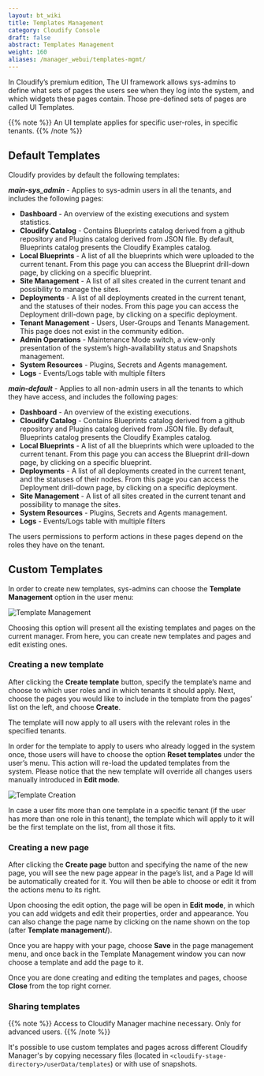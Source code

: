 ```yaml
---
layout: bt_wiki
title: Templates Management
category: Cloudify Console
draft: false
abstract: Templates Management
weight: 160
aliases: /manager_webui/templates-mgmt/
---
```


In Cloudify’s premium edition, The UI framework allows sys-admins to define what sets of pages the users see when they log into the system, and which widgets these pages contain. Those pre-defined sets of pages are called UI Templates. 

{{% note %}}
An UI template applies for specific user-roles, in specific tenants.
{{% /note %}}


## Default Templates
Cloudify provides by default the following templates:

***main-sys_admin*** - Applies to sys-admin users in all the tenants, and includes the following pages: 

* **Dashboard**  - An overview of the existing executions and system statistics. 
* **Cloudify Catalog** - Contains Blueprints catalog derived from a github repository and Plugins catalog derived from JSON file. By default, Blueprints catalog presents the Cloudify Examples catalog. 
* **Local Blueprints** - A list of all the blueprints which were uploaded to the current tenant.  From this page you can access the Blueprint drill-down page, by clicking on a specific blueprint.
* **Site Management** - A list of all sites created in the current tenant and possibility to manage the sites. 
* **Deployments** - A list of all deployments created in the current tenant, and the statuses of their nodes. From this page you can access the Deployment drill-down page, by clicking on a specific deployment. 
* **Tenant Management** - Users, User-Groups and Tenants Management. This page does not exist in the community edition. 
* **Admin Operations** - Maintenance Mode switch, a view-only presentation of the system’s high-availability status and Snapshots management. 
* **System Resources** - Plugins, Secrets and Agents management. 
* **Logs** - Events/Logs table with multiple filters

***main-default*** - Applies to all non-admin users in all the tenants to which they have access, and includes the following pages: 

* **Dashboard**  - An overview of the existing executions. 
* **Cloudify Catalog** - Contains Blueprints catalog derived from a github repository and Plugins catalog derived from JSON file. By default, Blueprints catalog presents the Cloudify Examples catalog. 
* **Local Blueprints** - A list of all the blueprints which were uploaded to the current tenant.  From this page you can access the Blueprint drill-down page, by clicking on a specific blueprint.   
* **Deployments** - A list of all deployments created in the current tenant, and the statuses of their nodes. From this page you can access the Deployment drill-down page, by clicking on a specific deployment.
* **Site Management** - A list of all sites created in the current tenant and possibility to manage the sites.
* **System Resources** - Plugins, Secrets and Agents management.
* **Logs** - Events/Logs table with multiple filters 

The users permissions to perform actions in these pages depend on the roles they have on the tenant.

## Custom Templates
In order to create new templates, sys-admins can choose the **Template Management** option in the user menu: 

![Template Management]( /images/ui/templatesMgmt/templates_menu.png )


Choosing this option will present all the existing templates and pages on the current manager. From here, you can create new templates and pages and edit existing ones.  


### Creating a new template

After clicking the **Create template** button, specify the template’s name and choose to which user roles and in which tenants it should apply. 
Next, choose the pages you would like to include in the template from the pages’ list on the left, and choose **Create**. 

The template will now apply to all users with the relevant roles in the specified tenants.
 
In order for the template to apply to users who already logged in the system once, those users will have to choose the option **Reset templates** under the user’s menu. This action will re-load the updated templates from the system. Please notice that the new template will override all changes users manually introduced in **Edit mode**. 

![Template Creation]( /images/ui/templatesMgmt/templates_create.png )

In case a user fits more than one template in a specific tenant (if the user has more than one role in this tenant), the template which will apply to it will be the first template on the list, from all those it fits.

### Creating a new page

After clicking the **Create page**  button and specifying the name of the new page, you will see the new page appear in the page’s list, and a Page Id will be automatically created for it. You will then be able to choose or edit it from the actions menu to its right. 

Upon choosing the edit option, the page will be open in **Edit mode**, in which you can add widgets and edit their properties, order and appearance. You can also change the page name by clicking on the name shown on the top (after **Template management/**).
 
Once you are happy with your page, choose **Save** in the page management menu, and once back in the Template Management window you can now choose a template and add the page to it. 

Once you are done creating and editing the templates and pages, choose **Close** from the top right corner. 

### Sharing templates

{{% note %}}
Access to Cloudify Manager machine necessary. Only for advanced users.
{{% /note %}}    

It's possible to use custom templates and pages across different Cloudify Manager's by copying necessary files (located in `<cloudify-stage-directory>/userData/templates`) or with use of snapshots.
